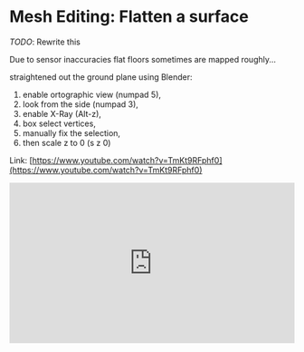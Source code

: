 
# Mesh Editing: Flatten a surface

*TODO*: Rewrite this


Due to sensor inaccuracies flat floors sometimes are mapped roughly...


straightened out the ground plane using Blender: 

1. enable ortographic view (numpad 5), 
2. look from the side (numpad 3),
3. enable X-Ray (Alt-z),
4. box select vertices,
5. manually fix the selection, 
6. then scale z to 0 (s z 0)

Link: [https://www.youtube.com/watch?v=TmKt9RFphf0](https://www.youtube.com/watch?v=TmKt9RFphf0)

<div style="position: relative; padding-bottom: 56.25%; height: 0; overflow: hidden;" >
    <iframe src="https://www.youtube.com/embed/TmKt9RFphf0?si=6uekXnyqvFDrmYnz?autoplay=1&mute=1" 
            title="YouTube Video" 
            frameborder="0" 
            allow="autoplay; encrypted-media" 
            allowfullscreen 
            style="position: absolute; top: 0; left: 0; width: 100%; height: 100%;">
    </iframe>
</div>


